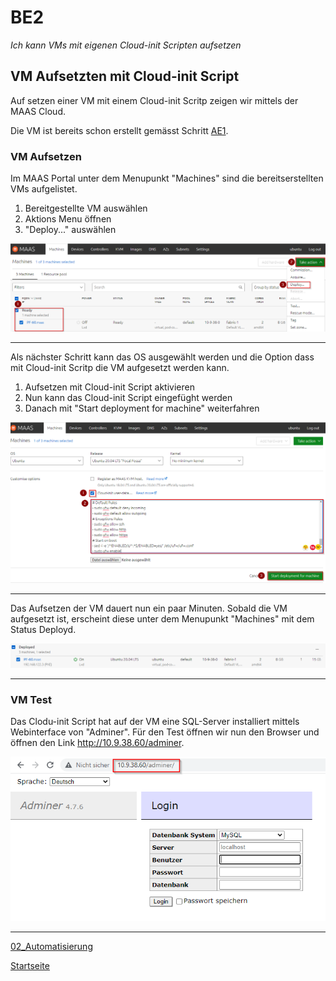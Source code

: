 # BE2
*Ich kann VMs mit eigenen Cloud-init Scripten aufsetzen*

## VM Aufsetzten mit Cloud-init Script

Auf setzen einer VM mit einem Cloud-init Scritp zeigen wir mittels der MAAS Cloud.

Die VM ist bereits schon erstellt gemässt Schritt [AE1](https://github.com/ask-yo-girl-about-me/Project-Future/blob/main/01_Grundlage/AE1.md).

### VM Aufsetzen

Im MAAS Portal unter dem Menupunkt "Machines" sind die bereitserstellten VMs aufgelistet.

1. Bereitgestellte VM auswählen
2. Aktions Menu öffnen
3. "Deploy..." auswählen

![BE2_1](../00_Allgemein/images/02_Automatisierung_BE2/BE2_1.png)
__________________________________________________________________________________________________________________________________________________________________________________________________


Als nächster Schritt kann das OS ausgewählt werden und die Option dass mit Cloud-init Scritp die VM aufgesetzt werden kann.

1. Aufsetzen mit Cloud-init Script aktivieren
2. Nun kann das Cloud-init Script eingefüght werden
3. Danach mit "Start deployment for machine" weiterfahren

![BE2_2](../00_Allgemein/images/02_Automatisierung_BE2/BE2_2.png)
__________________________________________________________________________________________________________________________________________________________________________________________________


Das Aufsetzen der VM dauert nun ein paar Minuten. Sobald die VM aufgesetzt ist, erscheint diese unter dem Menupunkt "Machines" mit dem Status Deployd.

![BE2_3](../00_Allgemein/images/02_Automatisierung_BE2/BE2_3.png)
__________________________________________________________________________________________________________________________________________________________________________________________________


### VM Test

Das Clodu-init Script hat auf der VM eine SQL-Server installiert mittels Webinterface von "Adminer".
Für den Test öffnen wir nun den Browser und öffnen den Link http://10.9.38.60/adminer.

![BE2_4](../00_Allgemein/images/02_Automatisierung_BE2/BE2_4.png)
__________________________________________________________________________________________________________________________________________________________________________________________________


[02_Automatisierung](../02_Automatisierung)

[Startseite](https://github.com/ask-yo-girl-about-me/Project-Future)